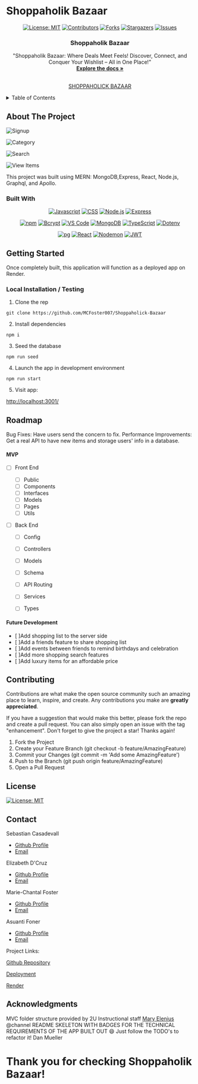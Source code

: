 # Shoppaholik Bazaar


<div align="center">


[![License: MIT](https://img.shields.io/badge/License-MIT-yellow.svg)](https://opensource.org/licenses/MIT)
[![Contributors](https://img.shields.io/github/contributors/404pandas/project-2-setup-guide.svg?style=plastic&logo=appveyor)](https://github.com/404pandas/project-2-setup-guide/graphs/contributors)
[![Forks](https://img.shields.io/github/forks/404pandas/project-2-setup-guide.svg?style=plastic&logo=appveyor)](https://github.com/404pandas/project-2-setup-guide/network/members)
[![Stargazers](https://img.shields.io/github/stars/404pandas/project-2-setup-guide.svg?style=plastic&logo=appveyor)](https://github.com/404pandas/project-2-setup-guide/stargazers)
[![Issues](https://img.shields.io/github/issues/404pandas/project-2-setup-guide.svg?style=plastic&logo=appveyor)](https://github.com/404pandas/project-2-setup-guide/issues)

</div>

<div align="center">
 

  <h3 align="center">Shoppaholik Bazaar</h3>


  <p align="center">
 "Shoppaholik Bazaar: Where Deals Meet Feels!
Discover, Connect, and Conquer Your Wishlist – All in One Place!"

  <br />
    <a href="https://github.com/MCFoster007/Shoppaholick-Bazaar"><strong>Explore the docs »</strong></a>
    <br />
    <br />
  
[SHOPPAHOLICK BAZAAR](https://shoppaholick-bazaar.onrender.com)


  </p>
</div>


<details>
  <summary>Table of Contents</summary>
  <ol>
    <li>
      <a href="#about-the-project">About The Project</a>
      <ul>
        <li><a href="#built-with">Built With</a></li>
      </ul>
    </li>
    <li>
      <a href="#getting-started">Getting Started</a>
      <ul>
        <li><a href="#installation">Installation</a></li>
      </ul>
    </li>
    <li><a href="#usage">Usage</a></li>
    <li><a href="#roadmap">Roadmap</a></li>
    <li><a href="#contributing">Contributing</a></li>
    <li><a href="#license">License</a></li>
    <li><a href="#contact">Contact</a></li>
    <li><a href="#acknowledgments">Acknowledgments</a></li>
  </ol>
</details>



## About The Project



![Signup](./assets/images/signup.png)

![Category](./assets/images/category.png)

![Search](./assets/images/search.png)

![View Items](./assets/images/viewitem.png)

This project was built using MERN: MongoDB,Express, React, Node.js, Graphql, and Apollo.

### Built With

<div align="center">


[![Javascript](https://img.shields.io/badge/Language-JavaScript-ff0000?style=plastic&logo=JavaScript&logoWidth=10)](https://javascript.info/)
[![CSS](https://img.shields.io/badge/Language-CSS-ff8000?style=plastic&logo=CSS3&logoWidth=10)](https://developer.mozilla.org/en-US/docs/Web/CSS)
[![Node.js](https://img.shields.io/badge/Framework-Node.js-ffff00?style=plastic&logo=Node.js&logoWidth=10)](https://nodejs.org/en/)
[![Express](https://img.shields.io/badge/Framework-Express-80ff00?style=plastic&logo=Express&logoWidth=10)](https://expressjs.com/)

[![npm](https://img.shields.io/badge/Tool-npm-00ff00?style=plastic&logo=npm&logoWidth=10)](https://www.npmjs.com/)
[![Bcrypt](https://img.shields.io/badge/Package-Bcrypt-00ffff?style=plastic&logo=npm&logoWidth=10)](https://www.npmjs.com/package/bcrypt)
[![VS Code](https://img.shields.io/badge/IDE-VSCode-0000ff?style=plastic&logo=VisualStudioCode&logoWidth=10)](https://code.visualstudio.com/docs)
[![MongoDB](https://img.shields.io/badge/Database-MongoDB-8000ff?style=plastic&logo=MongoDB&logoWidth=10)](https://www.postgresql.org/docs/)
[![TypeScript](https://img.shields.io/badge/Language-TypeScript-007ACC?style=plastic&logo=typescript&logoWidth=10)](https://www.typescriptlang.org/)
[![Dotenv](https://img.shields.io/badge/Package-Dotenv-00b894?style=plastic&logo=npm&logoWidth=10)](https://www.npmjs.com/package/dotenv)

[![pg](https://img.shields.io/badge/Package-pg-0984e3?style=plastic&logo=postgresql&logoWidth=10)](https://www.npmjs.com/package/pg)
[![React](https://img.shields.io/badge/Library-React-6c5ce7?style=plastic&logo=React&logoWidth=10)](https://sequelize.org/)
[![Nodemon](https://img.shields.io/badge/DevDependency-Nodemon-d63031?style=plastic&logo=nodemon&logoWidth=10)](https://www.npmjs.com/package/nodemon)
[![JWT](https://img.shields.io/badge/Package-JWT-000000?style=plastic&logo=jsonwebtokens&logoWidth=10)](https://jwt.io/)


</div>



## Getting Started

Once completely built, this application will function as a deployed app on Render.

### Local Installation / Testing

1. Clone the rep

```
git clone https://github.com/MCFoster007/Shoppaholick-Bazaar
```

2. Install dependencies

```
npm i
```

3. Seed the database

```
npm run seed
```

4. Launch the app in development environment

```
npm run start
```

5. Visit app:

[http://localhost:3001/](http://localhost:3001/)


## Roadmap

Bug Fixes: Have users send the concern to fix.
Performance Improvements: Get a real API to have new items and storage users' info in a database.


#### MVP


- [ ] Front End

  - [ ] Public
  - [ ] Components
  - [ ] Interfaces
  - [ ] Models
  - [ ] Pages
  - [ ] Utils

- [ ] Back End

  - [ ] Config
  - [ ] Controllers
  - [ ] Models
  - [ ] Schema
  - [ ] API Routing
  - [ ] Services
  - [ ] Types
 

#### Future Development

- [ ]Add shopping list to the server side
- [ ]Add a friends feature to share shopping list
- [ ]Add events between friends to remind birthdays and celebration
- [ ]Add more shopping search features
- [ ]Add luxury items for an affordable price


## Contributing

Contributions are what make the open source community such an amazing place to learn, inspire, and create. Any contributions you make are **greatly appreciated**.

If you have a suggestion that would make this better, please fork the repo and create a pull request. You can also simply open an issue with the tag "enhancement".
Don't forget to give the project a star! Thanks again!

1. Fork the Project
2. Create your Feature Branch (git checkout -b feature/AmazingFeature)
3. Commit your Changes (git commit -m 'Add some AmazingFeature')
4. Push to the Branch (git push origin feature/AmazingFeature)
5. Open a Pull Request



## License

[![License: MIT](https://img.shields.io/badge/License-MIT-yellow.svg)](https://opensource.org/licenses/MIT)


## Contact


Sebastian Casadevall
- [Github Profile](https://github.com/SC089)
- [Email](sacasadevall@gmail.com)              

Elizabeth D'Cruz
- [Github Profile](https://github.com/dcruzel)
- [Email](Liz.c.dcruz@gmail.com)

Marie-Chantal Foster
- [Github Profile](https://github.com/MCFoster007) 
- [Email](mariechantalfoster@gmail.com)

Asuanti Foner
- [Github Profile](https://github.com/kyreej)
- [Email](lilboyblue207@gmail.com)

Project Links:

[Github Repository](https://github.com/MCFoster007/Shoppaholick-Bazaar)

[Deployment](https://mcfoster007.github.io/Shoppaholick-Bazaar/)

[Render](https://shoppaholick-bazaar.onrender.com)


## Acknowledgments


 MVC folder structure provided by 2U Instructional staff [Mary Elenius](https://maryelenius.com/)
@channel README SKELETON WITH BADGES FOR THE TECHNICAL REQUIREMENTS OF THE APP BUILT OUT :smile: Just follow the TODO's to refactor it! Dan Mueller 





# Thank you for checking Shoppaholik Bazaar!
